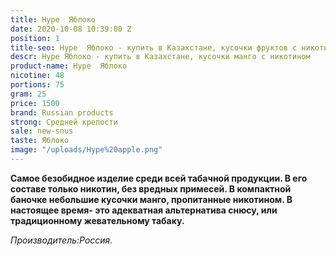 ```yaml
---
title: Hype  Яблоко
date: 2020-10-08 10:39:00 Z
position: 1
title-seo: Hype  Яблоко - купить в Казахстане, кусочки фруктов с никотином
descr: Hype Яблоко - купить в Казахстане, кусочки манго с никотином
product-name: Hype  Яблоко
nicotine: 48
portions: 75
gram: 25
price: 1500
brand: Russian products
strong: Средней крепости
sale: new-snus
taste: Яблоко
image: "/uploads/Hype%20apple.png"
---
```


**Самое безобидное изделие среди всей табачной продукции. В его составе только  никотин, без вредных примесей.
В компактной баночке небольшие кусочки манго, пропитанные никотином.
В настоящее время- это адекватная альтернатива снюсу, или традиционному жевательному табаку.**
 
*Производитель:Россия.*
